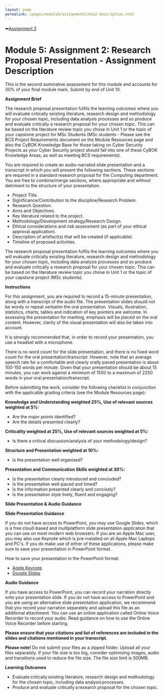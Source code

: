 ```yaml
---
layout: page
permalink: /pages/module5/assignment2/m5a2-description.html
---
```


⬅️[Assignment 2](/pages/module5/assignment2/m5a2.html)

# Module 5: Assignment 2: Research Proposal Presentation - Assignment Description

This is the second summative assessment for this module and accounts for 30% of your final module mark. Submit by end of Unit 10.

**Assignment Brief**

The research proposal presentation fulfils the learning outcomes where you will evaluate critically existing literature, research design and methodology for your chosen topic, including data analysis processes and so produce and evaluate critically a research proposal for your chosen topic. This can be based on the literature review topic you chose in Unit 1 or the topic of your capstone project for MSc Students (MSc students - Please see the BCS Project Requirements document on the Module Resources page and also the CyBOK Knowledge Base for those taking on Cyber Security Projects as your Cyber Security project should fall into one of these CyBOK Knowledge Areas, as well as meeting BCS requirements).

You are required to create an audio-narrated slide presentation and a transcript in which you will present the following sections. These sections are required in a standard research proposal for the Computing department. You are free to combine/merge sections, where appropriate and without detriment to the structure of your presentation. 
- Project Title.
- Significance/Contribution to the discipline/Research Problem.
- Research Question.
- Aims and Objectives.
- Key literature related to the project.
- Methodology/Development strategy/Research Design.
- Ethical considerations and risk assessment (as part of your ethical approval application).
- Description of artefact(s) that will be created (if applicable).
- Timeline of proposed activities.

The research proposal presentation fulfils the learning outcomes where you will evaluate critically existing literature, research design and methodology for your chosen topic, including data analysis processes and so produce and evaluate critically a research proposal for your chosen topic. This can be based on the literature review topic you chose in Unit 1 or the topic of your capstone project (MSc students).

**Instructions**

For this assignment, you are required to record a 15-minute presentation, along with a transcript of the audio file. The presentation slides should not be wordy or repeat verbatim the oral presentation. Visuals, illustration, statistics, charts, tables and indication of key pointers are welcome. In assessing the presentation for marking, emphasis will be placed on the oral content. However, clarity of the visual presentation will also be taken into account.

It is strongly recommended that, in order to record your presentation, you use a headset with a microphone.

There is no word count for the slide presentation, and there is no fixed word count for the oral presentation/transcript. However, note that an average speech rate for a comfortable and clearly orally paced presentation is about 100-150 words per minute. Given that your presentation should be about 15 minutes, you can work against a minimum of 1500 to a maximum of 2250 words in your oral presentation/transcript.

Before submitting the work, consider the following checklist in conjunction with the applicable grading criteria (see the Module Resources page): 

**Knowledge and Understanding weighted 25%, Use of relevant sources weighted at 5%:**
- Are the major points identified? 
- Are the details presented clearly? 

**Criticality weighted at 25%, Use of relevant sources weighted at 5%:**
- Is there a critical discussion/analysis of your methodology/design?

**Structure and Presentation weighted at 10%:**
- Is the presentation well organised? 

**Presentation and Communication Skills weighted at 30%:**
- Is the presentation clearly introduced and concluded?
- Is the presentation well-paced and timed?
- Is the information presented clearly and concisely?
- Is the presentation style lively, fluent and engaging? 

**Slide Presentation & Audio Guidance**

**Slide Presentation Guidance**

If you do not have access to PowerPoint, you may use Google Slides, which is a free cloud-based and multiplatform slide presentation application that you can use on most modern web browsers. If you are an Apple Mac user, you may also use Keynote which is pre-installed on all Apple Mac Laptops and PC's. If you do make use of either of these applications, please make sure to save your presentation in PowerPoint format.

How to save your presentation in the PowerPoint format:
- [Apple Keynote](https://support.apple.com/en-gb/HT202220)
- [Google Slides](https://www.solveyourtech.com/download-google-slides-presentation-powerpoint-file/)

**Audio Guidance**

If you have access to PowerPoint, you can record your narration directly onto your presentation slide. If you do not have access to PowerPoint and you are using an alternative slide presentation application, we recommend that you record your narration separately and upload this file as an additional attachment. You can use an online application called Online Voice Recorder to record your audio. Read guidance on how to use the Online Voice Recorder before starting.

**Please ensure that your citations and list of references are included in the slides and citations mentioned in your transcript.**

**Please note!** Do not submit your files as a zipped folder. Upload all your files separately. If your file size is too big, consider optimising images, audio and transitions used to reduce the file size. The file size limit is 500MB.

**Learning Outcomes**
- Evaluate critically existing literature, research design and methodology for the chosen topic, including data analysis processes.
- Produce and evaluate critically a research proposal for the chosen topic.
